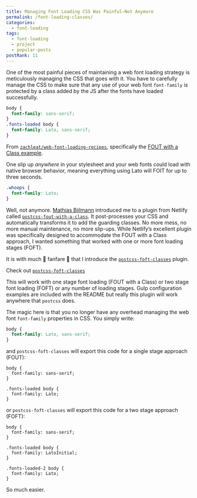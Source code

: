 ```yaml
---
title: Managing Font Loading CSS Was Painful—Not Anymore
permalink: /font-loading-classes/
categories:
  - font-loading
tags:
  - font-loading
  - project
  - popular-posts
postRank: 11
---
```


One of the most painful pieces of maintaining a web font loading strategy is meticulously managing the CSS that goes with it. You have to carefully manage the CSS to make sure that any use of your web font `font-family` is protected by a class added by the JS after the fonts have loaded successfully.

``` css
body {
  font-family: sans-serif;
}
.fonts-loaded body {
  font-family: Lato, sans-serif;
}
```

<span class="caption">From <a href="https://github.com/zachleat/web-font-loading-recipes"><code>zachleat/web-font-loading-recipes</code></a>, specifically the <a href="https://github.com/zachleat/web-font-loading-recipes/blob/master/fout-with-class.html">FOUT with a Class example</a>.</span>

One slip up _anywhere_ in your stylesheet and your web fonts could load with native browser behavior, meaning everything using Lato will FOIT for up to three seconds.

``` css
.whoops {
  font-family: Lato;
}
```

Well, not anymore. [Mathias Biilmann](https://github.com/biilmann) introduced me to a plugin from Netlify called [`postcss-fout-with-a-class`](https://github.com/netlify/postcss-fout-with-a-class). It post-processes your CSS and automatically transforms it to add the guarding classes. No more mess, no more manual maintenance, no more slip-ups. While Netlify’s excellent plugin was specifically designed to accommodate the FOUT with a Class approach, I wanted something that worked with one or more font loading stages (FOFT).

It is with much 🎉 fanfare 🎉 that I introduce the [`postcss-foft-classes`](https://github.com/zachleat/postcss-foft-classes) plugin.

<span class="primarylink">Check out <a href="https://github.com/zachleat/postcss-foft-classes"><code>postcss-foft-classes</code></a></span>

This will work with one stage font loading (FOUT with a Class) or two stage font loading (FOFT) or any number of loading stages. Gulp configuration examples are included with the README but really this plugin will work anywhere that `postcss` does.

The magic here is that you no longer have any overhead managing the web font `font-family` properties in CSS. You simply write:

``` css
body {
  font-family: Lato, sans-serif;
}
```

and `postcss-foft-classes` will export this code for a single stage approach (FOUT):

``` css/0-2
body {
  font-family: sans-serif;
}

.fonts-loaded body {
  font-family: Lato;
}
```

or `postcss-foft-classes` will export this code for a two stage approach (FOFT):

``` css/0-2
body {
  font-family: sans-serif;
}

.fonts-loaded body {
  font-family: LatoInitial;
}

.fonts-loaded-2 body {
  font-family: Lato;
}
```

So much easier.
